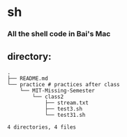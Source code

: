 # sh

### All the shell code in Bai's Mac

## directory:

```shell
.
├── README.md
└── practice # practices after class
    └── MIT-Missing-Semester
        └── class2
            ├── stream.txt
            ├── test3.sh
            └── test31.sh

4 directories, 4 files
```